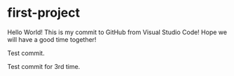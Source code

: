 # first-project
Hello World! This is my commit to GitHub from Visual Studio Code! Hope we will have a good time together!

Test commit.

Test commit for 3rd time.